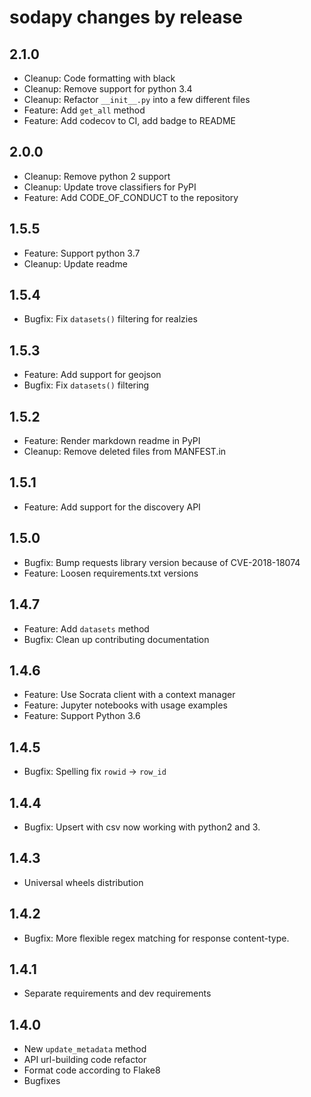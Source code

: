 sodapy changes by release
==========================
## 2.1.0

* Cleanup: Code formatting with black
* Cleanup: Remove support for python 3.4
* Cleanup: Refactor `__init__.py` into a few different files
* Feature: Add `get_all` method
* Feature: Add codecov to CI, add badge to README

## 2.0.0

* Cleanup: Remove python 2 support
* Cleanup: Update trove classifiers for PyPI
* Feature: Add CODE_OF_CONDUCT to the repository

## 1.5.5

* Feature: Support python 3.7
* Cleanup: Update readme 

## 1.5.4

* Bugfix: Fix `datasets()` filtering for realzies

## 1.5.3

* Feature: Add support for geojson
* Bugfix: Fix `datasets()` filtering

## 1.5.2

* Feature: Render markdown readme in PyPI
* Cleanup: Remove deleted files from MANFEST.in

## 1.5.1

* Feature: Add support for the discovery API

## 1.5.0

* Bugfix: Bump requests library version because of CVE-2018-18074
* Feature: Loosen requirements.txt versions

## 1.4.7

* Feature: Add `datasets` method
* Bugfix: Clean up contributing documentation

## 1.4.6

* Feature: Use Socrata client with a context manager
* Feature: Jupyter notebooks with usage examples
* Feature: Support Python 3.6

## 1.4.5

* Bugfix: Spelling fix `rowid` -> `row_id`

## 1.4.4

* Bugfix: Upsert with csv now working with python2 and 3.

## 1.4.3

* Universal wheels distribution

## 1.4.2

* Bugfix: More flexible regex matching for response content-type.

## 1.4.1

* Separate requirements and dev requirements

## 1.4.0

* New `update_metadata` method
* API url-building code refactor
* Format code according to Flake8
* Bugfixes
